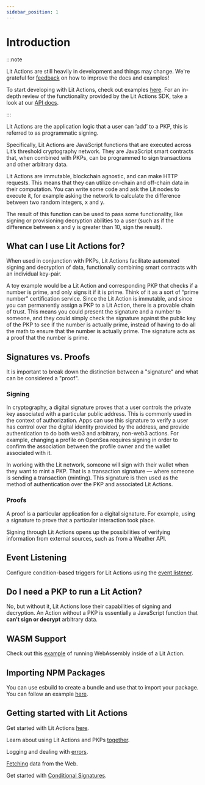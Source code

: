 ```yaml
---
sidebar_position: 1
---
```


# Introduction

:::note

Lit Actions are still heavily in development and things may change. We're grateful for [feedback](https://forms.gle/4UJNRcQspZyvsTHt8) on how to improve the docs and examples!

To start developing with Lit Actions, check out examples [here](/LitActions/helloWorld). For an in-depth review of the functionality provided by the Lit Actions SDK, take a look at our [API docs](https://actions-docs.litprotocol.com/).

:::

Lit Actions are the application logic that a user can ‘add’ to a PKP, this is referred to as programmatic signing.

Specifically, Lit Actions are JavaScript functions that are executed across Lit’s  threshold cryptography network. They are JavaScript smart contracts that, when combined with PKPs, can be programmed to sign transactions and other arbitrary data.

Lit Actions are immutable, blockchain agnostic, and can make HTTP requests. This means that they can utilize on-chain and off-chain data in their computation. You can write some code and ask the Lit nodes to execute it, for example asking the network to calculate the difference between two random integers, x and y.

The result of this function can be used to pass some functionality, like signing or provisioning decryption abilities to a user (such as if the difference between x and y is greater than 10, sign the result).


## What can I use Lit Actions for?

When used in conjunction with PKPs, Lit Actions facilitate automated signing and decryption of data, functionally combining smart contracts with an individual key-pair.

A toy example would be a Lit Action and corresponding PKP that checks if a number is prime, and only signs it if it is prime. Think of it as a sort of “prime number” certification service. Since the Lit Action is immutable, and since you can permanently assign a PKP to a Lit Action, there is a provable chain of trust. This means you could present the signature and a number to someone, and they could simply check the signature against the public key of the PKP to see if the number is actually prime, instead of having to do all the math to ensure that the number is actually prime. The signature acts as a proof that the number is prime.

## Signatures vs. Proofs

It is important to break down the distinction between a "signature" and what can be considered a "proof".

### Signing

In cryptography, a digital signature proves that a user controls the private key associated with a particular public address. This is commonly used in the context of authorization. Apps can use this signature to verify a user has control over the digital identity provided by the address, and provide authentication to do both web3 and arbitrary, non-web3 actions. For example, changing a profile on OpenSea requires signing in order to confirm the association between the profile owner and the wallet associated with it.

In working with the Lit network, someone will sign with their wallet when they want to mint a PKP. That is a transaction signature — where someone is sending a transaction (minting). This signature is then used as the method of authentication over the PKP and associated Lit Actions.

### Proofs

A proof is a particular application for a digital signature. For example, using a signature to prove that a particular interaction took place.

Signing through Lit Actions opens up the possibilities of verifying information from external sources, such as from a Weather API. 

## Event Listening

Configure condition-based triggers for Lit Actions using the [event listener](/LitActions/workingWithActions/singleExecution).

## Do I need a PKP to run a Lit Action? 

No, but without it, Lit Actions lose their capabilities of signing and decryption. An Action without a PKP is essentially a JavaScript function that **can’t sign or decrypt** arbitrary data.  

## WASM Support

Check out this [example](https://github.com/dOrgJelli/lit-protocol-wasm-test/blob/d4b8873f9a5bceaf98e7f7a1bf325bf597cbfa40/src/App.js#L6-L51) of running WebAssembly inside of a Lit Action.

## Importing NPM Packages

You can use esbuild to create a bundle and use that to import your package. You can follow an example [here](https://github.com/LIT-Protocol/js-serverless-function-test/tree/main/bundleTests/siwe).

## Getting started with Lit Actions

Get started with Lit Actions [here](/LitActions/helloWorld).

Learn about using Lit Actions and PKPs [together](/LitActions/usingPKPsAndActions).

Logging and dealing with [errors](/LitActions/workingWithActions/logAndReturn).

[Fetching](/LitActions/workingWithActions/usingFetch) data from the Web.

Get started with [Conditional Signatures](/LitActions/workingWithActions/conditionalSigning).
